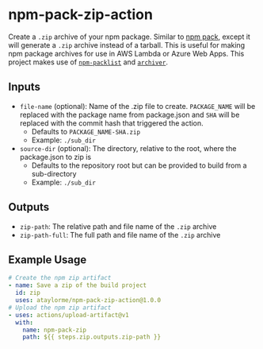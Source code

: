 # npm-pack-zip-action
Create a `.zip` archive of your npm package. Similar to [npm pack](https://docs.npmjs.com/cli/pack.html), except it will generate a `.zip` archive instead of a tarball. This is useful for making npm package archives for use in AWS Lambda or Azure Web Apps. This project makes use of [`npm-packlist`](https://www.npmjs.com/package/npm-packlist) and [`archiver`](https://www.npmjs.com/package/archiver).

## Inputs

- `file-name` (optional): Name of the .zip file to create. `PACKAGE_NAME` will be replaced with the package name from package.json and `SHA` will be replaced with the commit hash that triggered the action.
  - Defaults to `PACKAGE_NAME-SHA.zip`
  - Example: `./sub_dir`
- `source-dir` (optional): The directory, relative to the root, where the package.json to zip is
  - Defaults to the repository root but can be provided to build from a sub-directory 
  - Example: `./sub_dir`

## Outputs

- `zip-path`: The relative path and file name of the `.zip` archive
- `zip-path-full`: The full path and file name of the `.zip` archive

## Example Usage

```yml
# Create the npm zip artifact
- name: Save a zip of the build project
  id: zip
  uses: ataylorme/npm-pack-zip-action@1.0.0
# Upload the npm zip artifact
- uses: actions/upload-artifact@v1
  with:
    name: npm-pack-zip
    path: ${{ steps.zip.outputs.zip-path }}
```